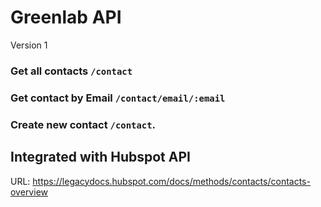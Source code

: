 # Greenlab API
Version 1

### Get all contacts `/contact`
### Get contact by Email `/contact/email/:email`
### Create new contact `/contact`.
  

## Integrated with Hubspot API
URL: https://legacydocs.hubspot.com/docs/methods/contacts/contacts-overview
